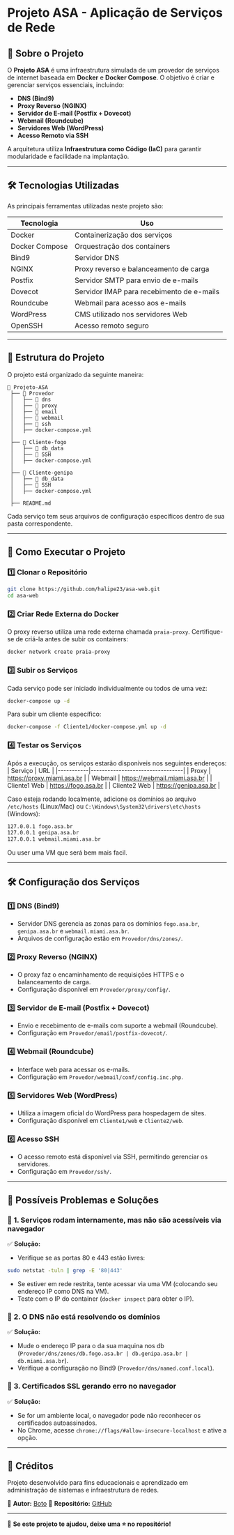 # Projeto ASA - Aplicação de Serviços de Rede

## 📌 Sobre o Projeto
O **Projeto ASA** é uma infraestrutura simulada de um provedor de serviços de internet baseada em **Docker** e **Docker Compose**. O objetivo é criar e gerenciar serviços essenciais, incluindo:
- **DNS (Bind9)**
- **Proxy Reverso (NGINX)**
- **Servidor de E-mail (Postfix + Dovecot)**
- **Webmail (Roundcube)**
- **Servidores Web (WordPress)**
- **Acesso Remoto via SSH**

A arquitetura utiliza **Infraestrutura como Código (IaC)** para garantir modularidade e facilidade na implantação.

---
## 🛠️ Tecnologias Utilizadas
As principais ferramentas utilizadas neste projeto são:

| Tecnologia  | Uso |
|-------------|------------------------------------------|
| Docker      | Containerização dos serviços |
| Docker Compose | Orquestração dos containers |
| Bind9       | Servidor DNS |
| NGINX       | Proxy reverso e balanceamento de carga |
| Postfix     | Servidor SMTP para envio de e-mails |
| Dovecot     | Servidor IMAP para recebimento de e-mails |
| Roundcube   | Webmail para acesso aos e-mails |
| WordPress   | CMS utilizado nos servidores Web |
| OpenSSH     | Acesso remoto seguro |

---
## 📂 Estrutura do Projeto
O projeto está organizado da seguinte maneira:
```
📂 Projeto-ASA
 ├── 📂 Provedor
 │   ├── 📂 dns
 │   ├── 📂 proxy
 │   ├── 📂 email
 │   ├── 📂 webmail
 │   ├── 📂 ssh
 │   ├── docker-compose.yml
 │
 ├── 📂 Cliente-fogo
 │   ├── 📂 db_data
 │   ├── 📂 SSH
 │   ├── docker-compose.yml
 │
 ├── 📂 Cliente-genipa
 │   ├── 📂 db_data
 │   ├── 📂 SSH
 │   ├── docker-compose.yml
 │
 ├── README.md
```
Cada serviço tem seus arquivos de configuração específicos dentro de sua pasta correspondente.

---
## 🚀 Como Executar o Projeto
### **1️⃣ Clonar o Repositório**
```bash
git clone https://github.com/halipe23/asa-web.git
cd asa-web
```

### **2️⃣ Criar Rede Externa do Docker**
O proxy reverso utiliza uma rede externa chamada `praia-proxy`. Certifique-se de criá-la antes de subir os containers:
```bash
docker network create praia-proxy
```

### **3️⃣ Subir os Serviços**
Cada serviço pode ser iniciado individualmente ou todos de uma vez:
```bash
docker-compose up -d
```
Para subir um cliente específico:
```bash
docker-compose -f Cliente1/docker-compose.yml up -d
```

### **4️⃣ Testar os Serviços**
Após a execução, os serviços estarão disponíveis nos seguintes endereços:
| Serviço   | URL |
|-----------|---------------------------------|
| Proxy     | https://proxy.miami.asa.br |
| Webmail   | https://webmail.miami.asa.br |
| Cliente1 Web | https://fogo.asa.br |
| Cliente2 Web | https://genipa.asa.br |

Caso esteja rodando localmente, adicione os domínios ao arquivo `/etc/hosts` (Linux/Mac) ou `C:\Windows\System32\drivers\etc\hosts` (Windows):
```bash
127.0.0.1 fogo.asa.br
127.0.0.1 genipa.asa.br
127.0.0.1 webmail.miami.asa.br
```
Ou user uma VM que será bem mais facil.

---
## 🛠️ Configuração dos Serviços
### **1️⃣ DNS (Bind9)**
- Servidor DNS gerencia as zonas para os domínios `fogo.asa.br`, `genipa.asa.br` e `webmail.miami.asa.br`.
- Arquivos de configuração estão em `Provedor/dns/zones/`.

### **2️⃣ Proxy Reverso (NGINX)**
- O proxy faz o encaminhamento de requisições HTTPS e o balanceamento de carga.
- Configuração disponível em `Provedor/proxy/config/`.

### **3️⃣ Servidor de E-mail (Postfix + Dovecot)**
- Envio e recebimento de e-mails com suporte a webmail (Roundcube).
- Configuração em `Provedor/email/postfix-dovecot/`.

### **4️⃣ Webmail (Roundcube)**
- Interface web para acessar os e-mails.
- Configuração em `Provedor/webmail/conf/config.inc.php`.

### **5️⃣ Servidores Web (WordPress)**
- Utiliza a imagem oficial do WordPress para hospedagem de sites.
- Configuração disponível em `Cliente1/web` e `Cliente2/web`.

### **6️⃣ Acesso SSH**
- O acesso remoto está disponível via SSH, permitindo gerenciar os servidores.
- Configuração em `Provedor/ssh/`.

---
## 🐛 Possíveis Problemas e Soluções
### 🔴 **1. Serviços rodam internamente, mas não são acessíveis via navegador**
✅ **Solução:**
- Verifique se as portas 80 e 443 estão livres:
```bash
sudo netstat -tuln | grep -E '80|443'
```
- Se estiver em rede restrita, tente acessar via uma VM (colocando seu endereço IP como DNS na VM).
- Teste com o IP do container (`docker inspect` para obter o IP).

### 🔴 **2. O DNS não está resolvendo os domínios**
✅ **Solução:**
- Mude o endereço IP para o da sua maquina nos db (`Provedor/dns/zones/db.fogo.asa.br | db.genipa.asa.br | db.miami.asa.br`).
- Verifique a configuração no Bind9 (`Provedor/dns/named.conf.local`).

### 🔴 **3. Certificados SSL gerando erro no navegador**
✅ **Solução:**
- Se for um ambiente local, o navegador pode não reconhecer os certificados autoassinados.
- No Chrome, acesse `chrome://flags/#allow-insecure-localhost` e ative a opção.

---
## 📝 Créditos
Projeto desenvolvido para fins educacionais e aprendizado em administração de sistemas e infraestrutura de redes.

🔗 **Autor:** [Boto](https://github.com/halipe23)
🔗 **Repositório:** [GitHub](https://github.com/seu-usuario/projeto-asa)

---
🚀 **Se este projeto te ajudou, deixe uma ⭐ no repositório!**